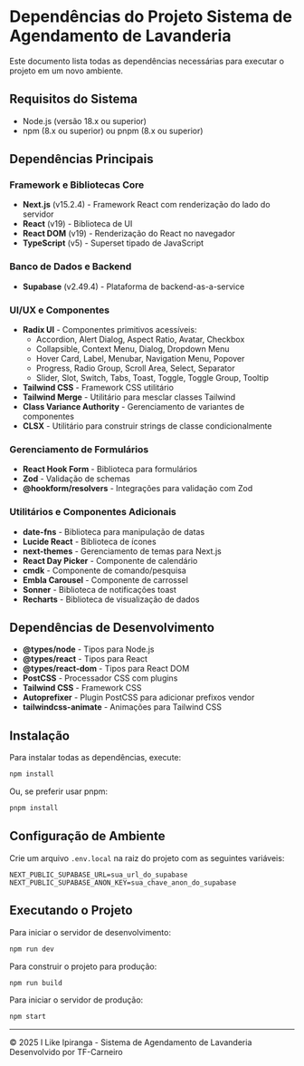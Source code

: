 # Dependências do Projeto Sistema de Agendamento de Lavanderia

Este documento lista todas as dependências necessárias para executar o projeto em um novo ambiente.

## Requisitos do Sistema

- Node.js (versão 18.x ou superior)
- npm (8.x ou superior) ou pnpm (8.x ou superior)

## Dependências Principais

### Framework e Bibliotecas Core

- **Next.js** (v15.2.4) - Framework React com renderização do lado do servidor
- **React** (v19) - Biblioteca de UI
- **React DOM** (v19) - Renderização do React no navegador
- **TypeScript** (v5) - Superset tipado de JavaScript

### Banco de Dados e Backend

- **Supabase** (v2.49.4) - Plataforma de backend-as-a-service

### UI/UX e Componentes

- **Radix UI** - Componentes primitivos acessíveis:
  - Accordion, Alert Dialog, Aspect Ratio, Avatar, Checkbox
  - Collapsible, Context Menu, Dialog, Dropdown Menu
  - Hover Card, Label, Menubar, Navigation Menu, Popover
  - Progress, Radio Group, Scroll Area, Select, Separator
  - Slider, Slot, Switch, Tabs, Toast, Toggle, Toggle Group, Tooltip
- **Tailwind CSS** - Framework CSS utilitário
- **Tailwind Merge** - Utilitário para mesclar classes Tailwind
- **Class Variance Authority** - Gerenciamento de variantes de componentes
- **CLSX** - Utilitário para construir strings de classe condicionalmente

### Gerenciamento de Formulários

- **React Hook Form** - Biblioteca para formulários
- **Zod** - Validação de schemas
- **@hookform/resolvers** - Integrações para validação com Zod

### Utilitários e Componentes Adicionais

- **date-fns** - Biblioteca para manipulação de datas
- **Lucide React** - Biblioteca de ícones
- **next-themes** - Gerenciamento de temas para Next.js
- **React Day Picker** - Componente de calendário
- **cmdk** - Componente de comando/pesquisa
- **Embla Carousel** - Componente de carrossel
- **Sonner** - Biblioteca de notificações toast
- **Recharts** - Biblioteca de visualização de dados

## Dependências de Desenvolvimento

- **@types/node** - Tipos para Node.js
- **@types/react** - Tipos para React
- **@types/react-dom** - Tipos para React DOM
- **PostCSS** - Processador CSS com plugins
- **Tailwind CSS** - Framework CSS
- **Autoprefixer** - Plugin PostCSS para adicionar prefixos vendor
- **tailwindcss-animate** - Animações para Tailwind CSS

## Instalação

Para instalar todas as dependências, execute:

```bash
npm install
```

Ou, se preferir usar pnpm:

```bash
pnpm install
```

## Configuração de Ambiente

Crie um arquivo `.env.local` na raiz do projeto com as seguintes variáveis:

```
NEXT_PUBLIC_SUPABASE_URL=sua_url_do_supabase
NEXT_PUBLIC_SUPABASE_ANON_KEY=sua_chave_anon_do_supabase
```

## Executando o Projeto

Para iniciar o servidor de desenvolvimento:

```bash
npm run dev
```

Para construir o projeto para produção:

```bash
npm run build
```

Para iniciar o servidor de produção:

```bash
npm start
```

---

© 2025 I Like Ipiranga - Sistema de Agendamento de Lavanderia  
Desenvolvido por TF-Carneiro
